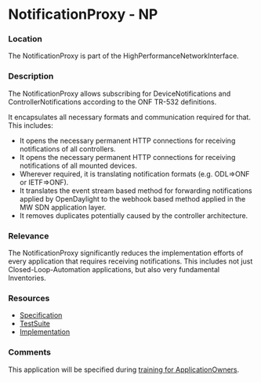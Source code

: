 # NotificationProxy - NP

### Location
The NotificationProxy is part of the HighPerformanceNetworkInterface.

### Description
The NotificationProxy allows subscribing for DeviceNotifications and ControllerNotifications according to the ONF TR-532 definitions.  

It encapsulates all necessary formats and communication required for that. This includes:  
- It opens the necessary permanent HTTP connections for receiving notifications of all controllers.  
- It opens the necessary permanent HTTP connections for receiving notifications of all mounted devices.  
- Wherever required, it is translating notification formats (e.g. ODL=>ONF or IETF=>ONF).  
- It translates the event stream based method for forwarding notifications applied by OpenDaylight to the webhook based method applied in the MW SDN application layer.  
- It removes duplicates potentially caused by the controller architecture.  

### Relevance
The NotificationProxy significantly reduces the implementation efforts of every application that requires receiving notifications.
This includes not just Closed-Loop-Automation applications, but also very fundamental Inventories.

### Resources
- [Specification](./spec/)
- [TestSuite](./testing/)
- [Implementation](./server/)

### Comments
This application will be specified during [training for ApplicationOwners](https://gist.github.com/openBackhaul/5aabdbc90257b83b9fe7fc4da059d3cd).
